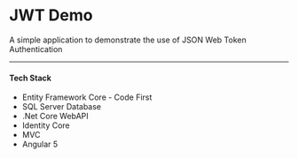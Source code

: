 ﻿# JWT Demo
A simple application to demonstrate the use of JSON Web Token Authentication
___
#### Tech Stack 
* Entity Framework Core - Code First
* SQL Server Database
* .Net Core WebAPI
* Identity Core
* MVC
* Angular 5